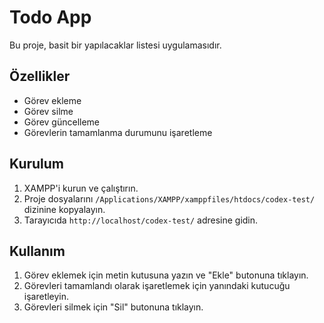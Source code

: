 # Todo App

Bu proje, basit bir yapılacaklar listesi uygulamasıdır.

## Özellikler
- Görev ekleme
- Görev silme
- Görev güncelleme
- Görevlerin tamamlanma durumunu işaretleme

## Kurulum
1. XAMPP'i kurun ve çalıştırın.
2. Proje dosyalarını `/Applications/XAMPP/xamppfiles/htdocs/codex-test/` dizinine kopyalayın.
3. Tarayıcıda `http://localhost/codex-test/` adresine gidin.

## Kullanım
1. Görev eklemek için metin kutusuna yazın ve "Ekle" butonuna tıklayın.
2. Görevleri tamamlandı olarak işaretlemek için yanındaki kutucuğu işaretleyin.
3. Görevleri silmek için "Sil" butonuna tıklayın.



